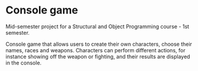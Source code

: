 # Console game
Mid-semester project for a Structural and Object Programming course - 1st semester.

Console game that allows users to create their own characters, choose their names, races and weapons.
Characters can perform different actions, for instance showing off the weapon or fighting, and their results are displayed in the console.
